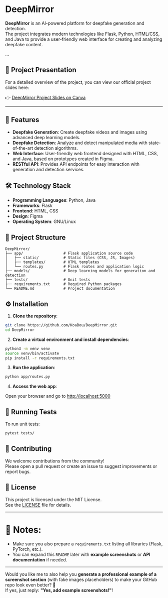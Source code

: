 # DeepMirror

**DeepMirror** is an AI-powered platform for deepfake generation and detection.  
The project integrates modern technologies like Flask, Python, HTML/CSS, and Java to provide a user-friendly web interface for creating and analyzing deepfake content.

...

## 🎥 Project Presentation

For a detailed overview of the project, you can view our official project slides here:

👉 [DeepMirror Project Slides on Canva](https://www.canva.com/design/DAGit1sH4WY/gyjLcKSpg_RWEF0f1rhsAg/edit?utm_content=DAGit1sH4WY&utm_campaign=designshare&utm_medium=link2&utm_source=sharebutton)

---

## 🚀 Features

- **Deepfake Generation**: Create deepfake videos and images using advanced deep learning models.
- **Deepfake Detection**: Analyze and detect manipulated media with state-of-the-art detection algorithms.
- **Web Interface**: User-friendly web frontend designed with HTML, CSS, and Java, based on prototypes created in Figma.
- **RESTful API**: Provides API endpoints for easy interaction with generation and detection services.

## 🛠️ Technology Stack

- **Programming Languages**: Python, Java
- **Frameworks**: Flask
- **Frontend**: HTML, CSS
- **Design**: Figma
- **Operating System**: GNU/Linux

## 📂 Project Structure

```
DeepMirror/
├── app/                  # Flask application source code
│   ├── static/           # Static files (CSS, JS, Images)
│   ├── templates/        # HTML templates
│   └── routes.py         # Flask routes and application logic
├── models/               # Deep learning models for generation and detection
├── tests/                # Unit tests
├── requirements.txt      # Required Python packages
└── README.md             # Project documentation
```

## ⚙️ Installation

1. **Clone the repository**:

```bash
git clone https://github.com/KoaBou/DeepMirror.git
cd DeepMirror
```

2. **Create a virtual environment and install dependencies**:

```bash
python3 -m venv venv
source venv/bin/activate
pip install -r requirements.txt
```

3. **Run the application**:

```bash
python app/routes.py
```

4. **Access the web app**:

Open your browser and go to [http://localhost:5000](http://localhost:5000)

## 🧪 Running Tests

To run unit tests:

```bash
pytest tests/
```

## 🤝 Contributing

We welcome contributions from the community!  
Please open a pull request or create an issue to suggest improvements or report bugs.

## 📄 License

This project is licensed under the MIT License.  
See the [LICENSE](LICENSE) file for details.

---

# 📢 Notes:
- Make sure you also prepare a `requirements.txt` listing all libraries (Flask, PyTorch, etc.).
- You can expand this `README` later with **example screenshots** or **API documentation** if needed.

---

Would you like me to also help you **generate a professional example of a screenshot section** (with fake images placeholders) to make your GitHub repo look even better? 🚀  
If yes, just reply: **"Yes, add example screenshots!"**!
